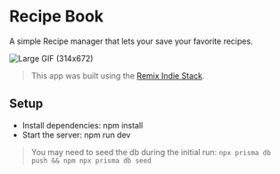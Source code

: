 # Recipe Book

A simple Recipe manager that lets your save your favorite recipes.

![Large GIF (314x672)](https://user-images.githubusercontent.com/1467801/229380723-7032b618-c6ed-4339-88ae-29c6a1c2631e.gif)

> This app was built using the  [Remix Indie Stack](https://github.com/remix-run/indie-stack).

## Setup

- Install dependencies: npm install
- Start the server: npm run dev

> You may need to seed the db during the initial run: `npx prisma db push && npm npx prisma db seed`


